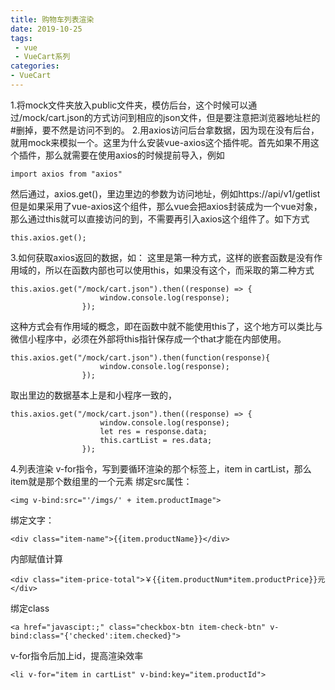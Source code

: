 ```yaml
---
title: 购物车列表渲染
date: 2019-10-25
tags:
 - vue
 - VueCart系列
categories:
- VueCart
---
```


1.将mock文件夹放入public文件夹，模仿后台，这个时候可以通过/mock/cart.json的方式访问到相应的json文件，但是要注意把浏览器地址栏的#删掉，要不然是访问不到的。
2.用axios访问后台拿数据，因为现在没有后台，就用mock来模拟一个。这里为什么安装vue-axios这个插件呢。首先如果不用这个插件，那么就需要在使用axios的时候提前导入，例如
```
import axios from "axios"
```
然后通过，axios.get()，里边里边的参数为访问地址，例如https://api/v1/getlist
但是如果采用了vue-axios这个组件，那么vue会把axios封装成为一个vue对象，那么通过this就可以直接访问的到，不需要再引入axios这个组件了。如下方式
```
this.axios.get();
```
3.如何获取axios返回的数据，如：
这里是第一种方式，这样的嵌套函数是没有作用域的，所以在函数内部也可以使用this，如果没有这个，而采取的第二种方式
```
this.axios.get("/mock/cart.json").then((response) => {
                    window.console.log(response);
                });
```

这种方式会有作用域的概念，即在函数中就不能使用this了，这个地方可以类比与微信小程序中，必须在外部将this指针保存成一个that才能在内部使用。
```
this.axios.get("/mock/cart.json").then(function(response){
                    window.console.log(response);
                });
```

取出里边的数据基本上是和小程序一致的，
```
this.axios.get("/mock/cart.json").then((response) => {
                    window.console.log(response);
                    let res = response.data;
                    this.cartList = res.data;
                });
```

4.列表渲染
v-for指令，写到要循环渲染的那个标签上，item in cartList，那么item就是那个数组里的一个元素
绑定src属性：
```
<img v-bind:src="'/imgs/' + item.productImage">
```
绑定文字：
```
<div class="item-name">{{item.productName}}</div>
```
内部赋值计算
```
<div class="item-price-total">￥{{item.productNum*item.productPrice}}元</div>
```
绑定class
```
<a href="javascipt:;" class="checkbox-btn item-check-btn" v-bind:class="{'checked':item.checked}">
```
v-for指令后加上id，提高渲染效率
```
<li v-for="item in cartList" v-bind:key="item.productId">
```



